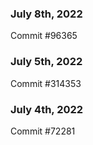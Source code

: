 ### July 8th, 2022

Commit #96365

### July 5th, 2022

Commit #314353


### July 4th, 2022

Commit #72281
